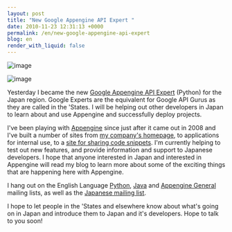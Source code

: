 ```yaml
---
layout: post
title: "New Google Appengine API Expert "
date: 2010-11-23 12:31:13 +0000
permalink: /en/new-google-appengine-api-expert
blog: en
render_with_liquid: false
---
```


![image](http://static.ianlewis.org/prod/img/643/python-powered-w-200x80.png)

![image](http://static.ianlewis.org/prod/img/appengine/appengine_lowres_thumbnail.png)

Yesterday I became the new [Google Appengine API
Expert](http://sites.google.com/site/devreljp/Home/api-expert) (Python)
for the Japan region. Google Experts are the equivalent for Google API
Gurus as they are called in the 'States. I will be helping out other
developers in Japan to learn about and use Appengine and successfully
deploy projects.

I've been playing with [Appengine](http://appengine.google.com/) since
just after it came out in 2008 and I've built a number of sites from [my
company's homepage](http://www.beproud.jp/), to applications for
internal use, to a [site for sharing code
snippets](http://www.smipple.net/). I'm currently helping to test out
new features, and provide information and support to Japanese
developers. I hope that anyone interested in Japan and interested in
Appengine will read my blog to learn more about some of the exciting
things that are happening here with Appengine.

I hang out on the English Language
[Python](http://groups.google.com/group/google-appengine-python),
[Java](http://groups.google.com/group/google-appengine-java) and
[Appengine General](http://groups.google.com/group/google-appengine)
mailing lists, as well as the [Japanese mailing
list](http://groups.google.com/group/google-app-engine-japan).

I hope to let people in the 'States and elsewhere know about what's
going on in Japan and introduce them to Japan and it's developers. Hope
to talk to you soon\!
